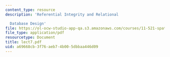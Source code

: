 ```yaml
---
content_type: resource
description: 'Referential Integrity and Relational

  Database Design'
file: https://ol-ocw-studio-app-qa.s3.amazonaws.com/courses/11-521-spatial-database-management-and-advanced-geographic-information-systems-spring-2003/a69668cb3f76aeb74b005dbbaa446d09_lect7.pdf
file_type: application/pdf
resourcetype: Document
title: lect7.pdf
uid: a69668cb-3f76-aeb7-4b00-5dbbaa446d09
---
```

